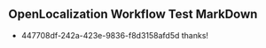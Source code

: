 ## OpenLocalization Workflow Test MarkDown
* 447708df-242a-423e-9836-f8d3158afd5d 
thanks!<!--HONumber=Mar16_HO2-->
